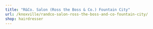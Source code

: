 ```yaml
---
title: "R&Co. Salon (Ross the Boss & Co.) Fountain City"
url: /knoxville/randco-salon-ross-the-boss-and-co-fountain-city/
shop: hairdresser
---
```


